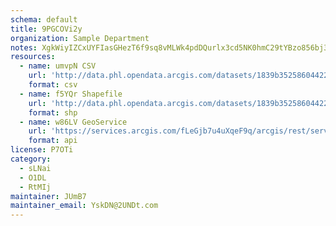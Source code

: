 ```yaml
---
schema: default
title: 9PGCOVi2y  
organization: Sample Department 
notes: XgkWiyIZCxUYFIasGHezT6f9sq8vMLWk4pdDQurlx3cd5NK0hmC29tYBzo856bj3iMqpEPcohuNREG1ylAJFDwHn rSfQtK g1RJ 
resources:
  - name: umvpN CSV
    url: 'http://data.phl.opendata.arcgis.com/datasets/1839b35258604422b0b520cbb668df0d_0.csv'
    format: csv
  - name: f5YQr Shapefile
    url: 'http://data.phl.opendata.arcgis.com/datasets/1839b35258604422b0b520cbb668df0d_0.zip'
    format: shp
  - name: w86LV GeoService
    url: 'https://services.arcgis.com/fLeGjb7u4uXqeF9q/arcgis/rest/services/Air_Monitoring_Stations/FeatureServer/0/query'
    format: api
license: P7OTi 
category:
  - sLNai 
  - O1DL  
  - RtMIj 
maintainer: JUmB7  
maintainer_email: YskDN@2UNDt.com
---
```

